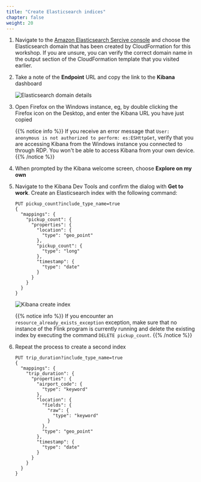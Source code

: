 ```yaml
---
title: "Create Elasticsearch indices"
chapter: false
weight: 20
---
```


1. Navigate to the [Amazon Elasticsearch Sercive console](https://console.aws.amazon.com/es/) and choose the Elasticsearch domain that has been created by CloudFormation for this workshop. If you are unsure, you can verify the correct domain name in the output section of the CloudFormation template that you visited earlier.

1. Take a note of the **Endpoint** URL and copy the link to the **Kibana** dashboard

	![Elasticsearch domain details](/images/aes-domain-details.png)

1. Open Firefox on the Windows instance, eg, by double clicking the Firefox icon on the Desktop, and enter the Kibana URL you have just copied

	{{% notice info %}}
If you receive an error message that `User: anonymous is not authorized to perform: es:ESHttpGet`, verify that you are accessing Kibana from the Windows instance you connected to through RDP. You won't be able to access Kibana from your own device.
	{{% /notice %}}

1. When prompted by the Kibana welcome screen, choose **Explore on my own**

1. Navigate to the Kibana Dev Tools and confirm the dialog with **Get to work**. Create an Elasticsearch index with the following command:

	```
	PUT pickup_count?include_type_name=true
	{
	  "mappings": {
	    "pickup_count": {
	      "properties": {
	        "location": {
	          "type": "geo_point"
	        },
	        "pickup_count": {
	          "type": "long"
	        },
	        "timestamp": {
	          "type": "date"
	        }
	      }
	    }
	  }
	}
	```

	![Kibana create index](/images/kibana-1-create-index.png)

	{{% notice info %}}
If you encounter an `resource_already_exists_exception` exception, make sure that no instance of the Flink program is currently running and delete the existing index by executing the command `DELETE pickup_count`.
	{{% /notice %}}

1. Repeat the process to create a second index

	```
	PUT trip_duration?include_type_name=true
	{
	  "mappings": {
	    "trip_duration": {
	      "properties": {
	        "airport_code": {
	          "type": "keyword"
	        },
	        "location": {
	          "fields": {
	            "raw": {
	              "type": "keyword"
	            }
	          },
	          "type": "geo_point"
	        },
	        "timestamp": {
	          "type": "date"
	        }
	      }
	    }
	  }
	}
	```
